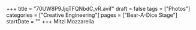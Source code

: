 +++
title = "70UW8P9JjqTFQNbdC_vR.avif"
draft = false
tags = ["Photos"]
categories = ["Creative Engineering"]
pages = ["Bear-A-Dice Stage"]
startDate = ""
+++
Mitzi Mozzarella

